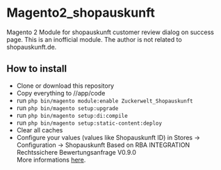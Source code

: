 # Magento2_shopauskunft
Magento 2 Module for shopauskunft customer review dialog on success page.
This is an inofficial module. The author is not related to shopauskunft.de.
## How to install
* Clone or download this repository
* Copy everything to /<magento2-path>/app/code
* run ```php bin/magento module:enable Zuckerwelt_Shopauskunft```
* run ```php bin/magento setup:upgrade```
* run ```php bin/magento setup:di:compile```
* run ```php bin/magento setup:static-content:deploy```
* Clear all caches
* Configure your values (values like Shopauskunft ID) in Stores -> Configuration -> Shopauskunft
Based on RBA INTEGRATION Rechtssichere Bewertungsanfrage V0.9.0  
More informations [here](https://www.shopauskunft.de).

